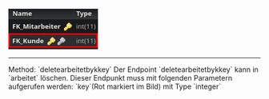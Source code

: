 ![Database Image of Table arbeitet](../img/deletearbeitetbykkey.png)

<hr>
Method: `deletearbeitetbykkey`
Der Endpoint `deletearbeitetbykkey` kann in `arbeitet` löschen.
Dieser Endpunkt muss mit folgenden Parametern aufgerufen werden:
`key`(Rot markiert im Bild) mit Type `integer`